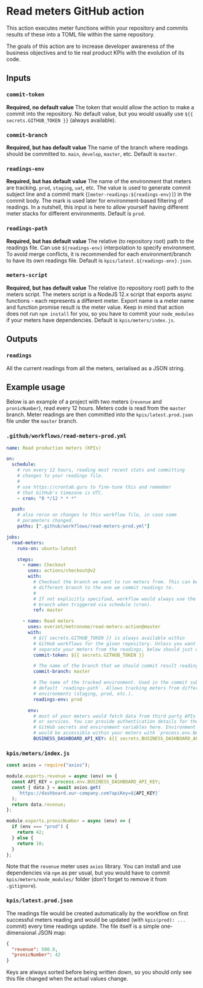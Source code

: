 # Read meters GitHub action

This action executes meter functions within your repository and commits results of these into a
TOML file within the same repository.

The goals of this action are to increase developer awareness of the business objectives and to tie
real product KPIs with the evolution of its code.

## Inputs

### `commit-token`

**Required, no default value** The token that would allow the action to make a commit into the
repository. No default value, but you would usually use `${{ secrets.GITHUB_TOKEN }}` (always
available).

### `commit-branch`

**Required, but has default value** The name of the branch where readings should be committed to.
`main`, `develop`, `master`, etc. Default is `master`.

### `readings-env`

**Required, but has default value** The name of the environment that meters are tracking. `prod`,
`staging`, `uat`, etc. The value is used to generate commit subject line and a commit mark
(`[meter-readings:${readings-env}]`) in the commit body. The mark is used later for
environment-based filtering of readings. In a nutshell, this input is here to allow yourself
having different meter stacks for different environments. Default is `prod`.

### `readings-path`

**Required, but has default value** The relative (to repository root) path to the readings file.
Can use `${readings-env}` interpolation to specify environment. To avoid merge conflicts, it is
recommended for each environment/branch to have its own readings file. Default is
`kpis/latest.${readings-env}.json`.

### `meters-script`

**Required, but has default value** The relative (to repository root) path to the meters script.
The meters script is a NodeJS 12.x script that exports async functions - each represents a
different meter. Export name is a meter name and function promise result is the meter value. Keep
in mind that action does not run `npm install` for you, so you have to commit your `node_modules`
if your meters have dependencies. Default is `kpis/meters/index.js`.

## Outputs

### `readings`

All the current readings from all the meters, serialised as a JSON string.

## Example usage

Below is an example of a project with two meters (`revenue` and `pronicNumber`), read every 12
hours. Meters code is read from the `master` branch. Meter readings are then committed into the
`kpis/latest.prod.json` file under the `master` branch.

### `.github/workflows/read-meters-prod.yml`

```yaml
name: Read production meters (KPIs)

on:
  schedule:
    # run every 12 hours, reading most recent stats and committing
    # changes to your readings file.
    #
    # use https://crontab.guru to fine-tune this and remember
    # that GitHub's timezone is UTC.
    - cron: "0 */12 * * *"

  push:
    # also rerun on changes to this workflow file, in case some
    # parameters changed.
    paths: [".github/workflows/read-meters-prod.yml"]

jobs:
  read-meters:
    runs-on: ubuntu-latest

    steps:
      - name: Checkout
        uses: actions/checkout@v2
        with:
          # Checkout the branch we want to run meters from. This can be a
          # different branch to the one we commit readings to.
          #
          # If not explicitly specified, workflow would always use the default
          # branch when triggered via schedule (cron).
          ref: master

      - name: Read meters
        uses: everzet/metronome/read-meters-action@master
        with:
          # ${{ secrets.GITHUB_TOKEN }} is always available within
          # GitHub workflows for the given repository. Unless you want to
          # separate your meters from the readings, below should just work.
          commit-token: ${{ secrets.GITHUB_TOKEN }}

          # The name of the branch that we should commit result readings to.
          commit-branch: master

          # The name of the tracked environment. Used in the commit subject and
          # default `readings-path`. Allows tracking meters from different
          # environments (staging, prod, etc.).
          readings-env: prod

        env:
          # most of your meters would fetch data from third party APIs
          # or services. You can provide authentication details for these via
          # GitHub secrets and environment variables here. Environment variables
          # would be accessible within your meters with `process.env.NAME_OF_VAR`
          BUSINESS_DASHBOARD_API_KEY: ${{ secrets.BUSINESS_DASHBOARD_API_KEY }}
```

### `kpis/meters/index.js`

```js
const axios = require("axios");

module.exports.revenue = async (env) => {
  const API_KEY = process.env.BUSINESS_DASHBOARD_API_KEY;
  const { data } = await axios.get(
    `https://dashboard.our-company.com?apiKey=${API_KEY}`
  );
  return data.revenue;
};

module.exports.pronicNumber = async (env) => {
  if (env === "prod") {
    return 42;
  } else {
    return 10;
  }
};
```

Note that the `revenue` meter uses `axios` library. You can install and use dependencies via `npm`
as per usual, but you would have to commit `kpis/meters/node_modules/` folder (don't forget to
remove it from `.gitignore`).

### `kpis/latest.prod.json`

The readings file would be created automatically by the workflow on first successful meters
reading and would be updated (with `kpis(prod): ...` commit) every time readings update. The file
itself is a simple one-dimensional JSON map:

```json
{
  "revenue": 500.0,
  "pronicNumber": 42
}
```

Keys are always sorted before being written down, so you should only see this file changed when
the actual values change.
